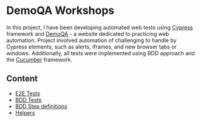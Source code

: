 # DemoQA Workshops

In this project, I have been developing automated web tests using [Cypress](https://www.cypress.io/) framework and [DemoQA](https://demoqa.com/) - a website dedicated to practicing web automation. Project involved automation of challenging to handle by Cypress elements, such as alerts, iframes, and new browser tabs or windows. Additionally, all tests were implemented using BDD approach and the [Cucumber](https://cucumber.io/) framework.

## Content
* [E2E Tests](https://github.com/jakubrylko/demoqa-workshops/tree/main/cypress/e2e/tests)
* [BDD Tests](https://github.com/jakubrylko/demoqa-workshops/tree/main/cypress/e2e/features)
* [BDD Step definitions](https://github.com/jakubrylko/demoqa-workshops/tree/main/cypress/support/step-definitions)
* [Helpers](https://github.com/jakubrylko/demoqa-workshops/tree/main/cypress/support)
